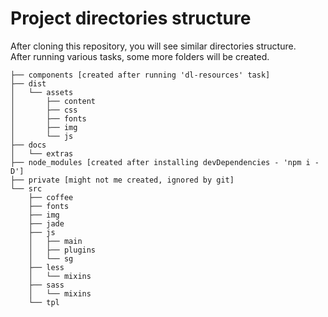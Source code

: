 # Project directories structure
After cloning this repository, you will see similar directories structure.  
After running various tasks, some more folders will be created.

```
├── components [created after running 'dl-resources' task]
├── dist
│   └── assets
│       ├── content
│       ├── css
│       ├── fonts
│       ├── img
│       └── js
├── docs
│   └── extras
├── node_modules [created after installing devDependencies - 'npm i -D']
├── private [might not me created, ignored by git]
└── src
    ├── coffee
    ├── fonts
    ├── img
    ├── jade
    ├── js
    │   ├── main
    │   ├── plugins
    │   └── sg
    ├── less
    │   └── mixins
    ├── sass
    │   └── mixins
    └── tpl
```
